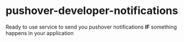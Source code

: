 # pushover-developer-notifications
Ready to use service to send you pushover notifications **IF** something happens in your application
